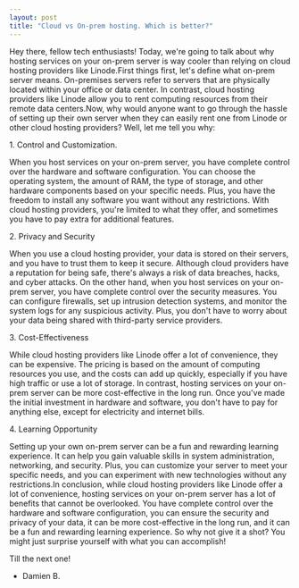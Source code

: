 ```yaml
---
layout: post
title: "Cloud vs On-prem hosting. Which is better?"
---
```

<!-- wp:paragraph -->
<p>Hey there, fellow tech enthusiasts! Today, we're going to talk about why hosting services on your on-prem server is way cooler than relying on cloud hosting providers like Linode.First things first, let's define what on-prem server means. On-premises servers refer to servers that are physically located within your office or data center. In contrast, cloud hosting providers like Linode allow you to rent computing resources from their remote data centers.Now, why would anyone want to go through the hassle of setting up their own server when they can easily rent one from Linode or other cloud hosting providers? Well, let me tell you why:</p>
<!-- /wp:paragraph -->

<!-- wp:paragraph -->
<p>1. Control and Customization.</p>
<!-- /wp:paragraph -->

<!-- wp:paragraph -->
<p>When you host services on your on-prem server, you have complete control over the hardware and software configuration. You can choose the operating system, the amount of RAM, the type of storage, and other hardware components based on your specific needs. Plus, you have the freedom to install any software you want without any restrictions. With cloud hosting providers, you're limited to what they offer, and sometimes you have to pay extra for additional features.</p>
<!-- /wp:paragraph -->

<!-- wp:paragraph -->
<p>2. Privacy and Security</p>
<!-- /wp:paragraph -->

<!-- wp:paragraph -->
<p>When you use a cloud hosting provider, your data is stored on their servers, and you have to trust them to keep it secure. Although cloud providers have a reputation for being safe, there's always a risk of data breaches, hacks, and cyber attacks. On the other hand, when you host services on your on-prem server, you have complete control over the security measures. You can configure firewalls, set up intrusion detection systems, and monitor the system logs for any suspicious activity. Plus, you don't have to worry about your data being shared with third-party service providers.</p>
<!-- /wp:paragraph -->

<!-- wp:paragraph -->
<p>3. Cost-Effectiveness</p>
<!-- /wp:paragraph -->

<!-- wp:paragraph -->
<p>While cloud hosting providers like Linode offer a lot of convenience, they can be expensive. The pricing is based on the amount of computing resources you use, and the costs can add up quickly, especially if you have high traffic or use a lot of storage. In contrast, hosting services on your on-prem server can be more cost-effective in the long run. Once you've made the initial investment in hardware and software, you don't have to pay for anything else, except for electricity and internet bills.</p>
<!-- /wp:paragraph -->

<!-- wp:paragraph -->
<p>4. Learning Opportunity</p>
<!-- /wp:paragraph -->

<!-- wp:paragraph -->
<p>Setting up your own on-prem server can be a fun and rewarding learning experience. It can help you gain valuable skills in system administration, networking, and security. Plus, you can customize your server to meet your specific needs, and you can experiment with new technologies without any restrictions.In conclusion, while cloud hosting providers like Linode offer a lot of convenience, hosting services on your on-prem server has a lot of benefits that cannot be overlooked. You have complete control over the hardware and software configuration, you can ensure the security and privacy of your data, it can be more cost-effective in the long run, and it can be a fun and rewarding learning experience. So why not give it a shot? You might just surprise yourself with what you can accomplish!</p>
<!-- /wp:paragraph -->

<!-- wp:paragraph -->
<p>Till the next one!</p>
<!-- /wp:paragraph -->

<!-- wp:list -->
<ul><!-- wp:list-item -->
<li>Damien B.</li>
<!-- /wp:list-item --></ul>
<!-- /wp:list -->

<!-- wp:paragraph -->
<p></p>
<!-- /wp:paragraph -->